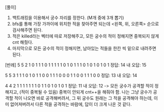 [풀이]
1. 백트래킹을 이용해서 궁수 자리를 정한다. (M개 중에 3개 뽑기)
2. bfs를 통해 가장 가까이에 위치한 적을 찾아주면 되는데 <왼쪽, 위, 오른쪽> 순으로 검사해주면 된다.
3. 적은 killed라는 벡터에 따로 저장해주고, 모든 궁수의 적이 정해지면 중복되지 않게 cnt 해줬다.
4. 마지막으로 모든 궁수의 적이 정해지면, 남아있는 적들을 한칸 씩 밑으로 내려주면 된다.


[반례]
5 5 2
1 0 1 1 1
0 1 1 1 1
1 0 1 0 1
1 1 0 1 0
1 0 1 0 1
정답: 14
내 오답: 15

5 5 3
1 1 1 0 1
0 1 1 0 0
1 1 1 0 0
0 1 1 0 0
1 1 1 0 0
정답: 13
내 오답: 14

4 4 2
1 1 1 1
1 1 1 0
1 1 0 1
0 1 0 1
정답: 11
내 오답: 12
-> 모든 궁수가 공격할 적이 정해지고, (적이 중복될 수 있음) 중복이 안되게 cnt++을 해줘야 함.
나는 그냥 궁수가 공격할 적이 나오면 바로 공격해버려서, 그 뒤 궁수도 원래는 그 적을 공격해야 하는데, 이미 없어져버려서
다른 적을 공격하는 바람에, 답이 더 크게 나온 것 같다.